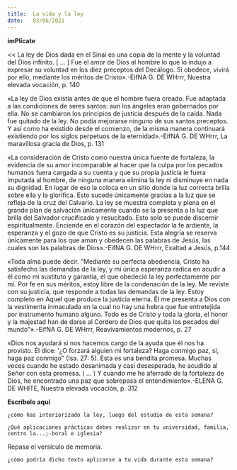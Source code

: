 ```yaml
---
title:  La vida y la ley
date:   03/06/2021
---
```


**imPlícate**

<< La ley de Dios dada en el Sinaí es una copia de la mente y la voluntad del Dios infinito. [ ... ] Fue el amor de Dios al hombre lo que lo indujo a expresar su voluntad en los diez preceptos del Decálogo. Si obedece, vivirá por ello, mediante los méritos de Cristo».-EifNA G. DE WHrrr, Nuestra elevada vocación, p. 140

«La ley de Dios existía antes de que el hombre fuera creado. Fue adaptada a las condiciones de seres santos: aun los ángeles eran gobernados por ella. No se cambiaron los principios de justicia después de la caída. Nada fue quitado de la ley. No podía mejorarse ninguno de sus santos preceptos. Y así como ha existido desde el comienzo, de la misma manera continuará existiendo por los siglos perpetuos de la eternidad».-EifNA G. DE WHrrr, La maravillosa gracia de Dios, p. 131

«La consideración de Cristo como nuestra única fuente de fortaleza, la evidencia de su amor incomparable al hacer que la culpa por los pecados humanos fuera cargada a su cuenta y que su propia justicia le fuera imputada al hombre, de ninguna manera elimina la ley ni disminuye en nada su dignidad. En lugar de eso la coloca en un sitio donde la luz correcta brilla sobre ella y la glorifica. Esto sucede únicamente gracias a la luz que se refleja de la cruz del Calvario. La ley se muestra completa y plena en el grande plan de salvación únicamente cuando se la presenta a la luz que brilla del Salvador crucificado y resucitado. Esto solo se puede discernir espiritualmente. Enciende en el corazón del espectador la fe ardiente, la esperanza y el gozo de que Cristo es su justicia. Esta alegría se reserva únicamente para los que aman y obedecen las palabras de Jesús, las cuales son las palabras de Dios».-EifNA G. DE WHrrr, Exaltad a Jesús, p.144

«Toda alma puede decir. "Mediante su perfecta obediencia, Cristo ha satisfecho las demandas de la ley, y mi única esperanza radica en acudir a él como mi sustituto y garantía, el que obedeció la ley perfectamente por mí. Por fe en sus méritos, estoy libre de la condenación de la ley. Me reviste con su justicia, que responde a todas las demandas de la ley. Estoy completo en Aquel que produce la justicia eterna. Él me presenta a Dios con la vestimenta inmaculada en la cual no hay una hebra que fue entretejida por instrumento humano alguno. Todo es de Cristo y toda la gloria, el honor y la majestad han de darse al Cordero de Dios que quita los pecados del mundo"».-EifNA G. DE WHrrr, Reavivamientos modernos, p. 27

«Dios nos ayudará si nos hacemos cargo de la ayuda que él nos ha provisto. Él dice: '¿O forzará alguien mi fortaleza? Haga conmigo paz, sí, haga paz conmigo" (Isa. 27: 5). Esta es una bendita promesa. Muchas veces cuando he estado desanimada y casi desesperada, he acudido al Señor  con esta promesa. ( ... ) Y cuando me he aferrado de la fortaleza de Dios, he encontrado una paz que sobrepasa el entendimiento».-ELENA G. DE WHITE, Nuestra elevada vocación, p. 312

**Escríbelo aquí**

`¿cómo has interiorizado la ley, luego del estudio de esta semana?`

`¿Qué aplicaciones prácticas debes realizar en tu universidad, familia, centro la...;-boral e iglesia?`

Repasa el versículo de memoria.

`¿cómo podría dicho texto aplicarse a tu vida durante esta semana?`
